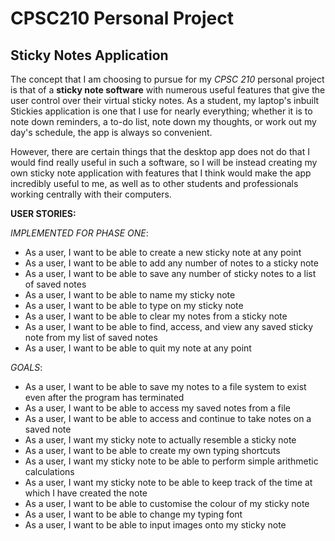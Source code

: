 # CPSC210 Personal Project

## Sticky Notes Application

The concept that I am choosing to pursue for my *CPSC 210* personal project is that of a **sticky
note software** with numerous useful features that give the user control over their virtual sticky notes.
As a student, my laptop's inbuilt Stickies application is one that I use for nearly everything; whether it is to 
note down reminders, a to-do list, note down my thoughts, or work out my day's schedule, the app is always so 
convenient.

However, there are certain things that the desktop app does not do that I would find really useful in such a software, 
so 
I will be instead creating my own sticky note application with features that I think would make the app incredibly 
useful to me,
as well as to other students and professionals working centrally with their computers.


**USER STORIES:**

*IMPLEMENTED FOR PHASE ONE*:
- As a user, I want to be able to create a new sticky note at any point
- As a user, I want to be able to add any number of notes to a sticky note
- As a user, I want to be able to save any number of sticky notes to a list of saved notes
- As a user, I want to be able to name my sticky note
- As a user, I want to be able to type on my sticky note
- As a user, I want to be able to clear my notes from a sticky note
- As a user, I want to be able to find, access, and view any saved sticky note from my list of saved notes
- As a user, I want to be able to quit my note at any point

*GOALS*:
- As a user, I want to be able to save my notes to a file system to exist even after the program has terminated
- As a user, I want to be able to access my saved notes from a file 
- As a user, I want to be able to access and continue to take notes on a saved note
- As a user, I want my sticky note to actually resemble a sticky note
- As a user, I want to be able to create my own typing shortcuts
- As a user, I want my sticky note to be able to perform simple arithmetic calculations
- As a user, I want my sticky note to be able to keep track of the time at which I have created the note
- As a user, I want to be able to customise the colour of my sticky note
- As a user, I want to be able to change my typing font
- As a user, I want to be able to input images onto my sticky note


